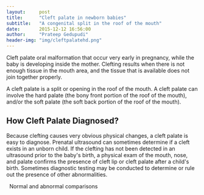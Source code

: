 ```yaml
---
layout:     post
title:      "Cleft palate in newborn babies"
subtitle:   "A congenital split in the roof of the mouth"
date:       2015-12-12 16:56:00
author:     "Prateep Gedupudi"
header-img: "img/cleftpalatehd.png"
---
```

<p>
	Cleft palate oral malformation that occur very early in pregnancy, while the baby is developing inside the mother. Clefting results when there is not enough tissue in the mouth area, and the tissue that is available does not join together properly.
</p>
<p>
	A cleft palate is a split or opening in the roof of the mouth. A cleft palate can involve the hard palate (the bony front portion of the roof of the mouth), and/or the soft palate (the soft back portion of the roof of the mouth).
</p>
<h2 class="section-heading">How Cleft Palate Diagnosed?</h2>
<p>
	Because clefting causes very obvious physical changes, a cleft palate is easy to diagnose. Prenatal ultrasound can sometimes determine if a cleft exists in an unborn child. If the clefting has not been detected in an ultrasound prior to the baby's birth, a physical exam of the mouth, nose, and palate confirms the presence of cleft lip or cleft palate after a child's birth. Sometimes diagnostic testing may be conducted to determine or rule out the presence of other abnormalities.
</p>
<img class="img-responsive center-block" src="/img/cleftpalate1.png" alt="">
<img class="img-responsive center-block" src="/img/cleftpalate2.png" alt="">
<span class="caption text-muted">Normal and abnormal comparisons</span>
